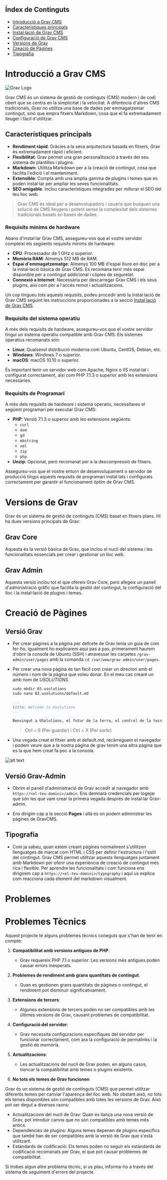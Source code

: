 
## Índex de Continguts

- [Introducció a Grav CMS](#introducció-a-grav-cms)
- [Característiques principals](#característiques-principals)
- [Instal·lació de Grav CMS](instal·lació.md)
- [Configuració de Grav CMS](cms-config.md)
- [Versions de Grav](#versions-de-grav)
- [Creació de Pàgines](#creació-de-pàgines)
- [Tipografia](#tipografia)



# Introducció a Grav CMS

![Grav Logo](https://getgrav.org/user/pages/media/grav-logo.svg)

Grav CMS és un sistema de gestió de continguts (CMS) modern i de codi obert que se centra en la simplicitat i la velocitat. A diferència d'altres CMS tradicionals, Grav no utilitza una base de dades per emmagatzemar contingut, sinó que empra fitxers Markdown, cosa que el fa extremadament lleuger i fàcil d'utilitzar.

## Característiques principals

- **Rendiment ràpid**: Gràcies a la seva arquitectura basada en fitxers, Grav és extremadament ràpid i eficient.
- **Flexibilitat**: Grav permet una gran personalització a través del seu sistema de plantilles i plugins.
- **Markdown**: Utilitza Markdown per a la creació de contingut, cosa que facilita l'edició i el manteniment.
- **Extensible**: Compta amb una àmplia gamma de plugins i temes que es poden instal·lar per ampliar les seves funcionalitats.
- **SEO amigable**: Inclou característiques integrades per millorar el SEO del teu lloc web.

> Grav CMS és ideal per a desenvolupadors i usuaris que busquen una solució de CMS lleugera i potent sense la complexitat dels sistemes tradicionals basats en bases de dades.

### Requisits mínims de hardware

Abans d'instal·lar Grav CMS, assegureu-vos que el vostre servidor compleixi els següents requisits mínims de hardware:

- **CPU**: Processador de 1 GHz o superior.
- **Memòria RAM**: Almenys 512 MB de RAM.
- **Espai d'emmagatzematge**: Almenys 100 MB d'espai lliure en disc per a la instal·lació bàsica de Grav CMS. Es recomana tenir més espai disponible per a contingut addicional i còpies de seguretat.
- **Connexió a Internet**: Necessària per descarregar Grav CMS i els seus plugins, així com per a l'accés remot i actualitzacions.

Un cop tingueu tots aquests requisits, podeu procedir amb la instal·lació de Grav CMS seguint les instruccions proporcionades a la secció [Instal·lació de Grav CMS](instal·lació.md).

### Requisits del sistema operatiu

A més dels requisits de hardware, assegureu-vos que el vostre servidor tingui un sistema operatiu compatible amb Grav CMS. Els sistemes operatius recomanats són:

- **Linux**: Qualsevol distribució moderna com Ubuntu, CentOS, Debian, etc.
- **Windows**: Windows 7 o superior.
- **macOS**: macOS 10.10 o superior.

És important tenir un servidor web com Apache, Nginx o IIS instal·lat i configurat correctament, així com PHP 7.1.3 o superior amb les extensions necessàries.

### Requisits de Programari

A més dels requisits de hardware i sistema operatiu, necessitareu el següent programari per executar Grav CMS:

- **PHP**: Versió 7.1.3 o superior amb les extensions següents:
    - `curl`
    - `dom`
    - `gd` 
    - `mbstring`
    - `xml`
    - `zip`
    - `php`
- **Unzip**: Opcional, però recomanat per a la descompressió de fitxers.

Assegureu-vos que el vostre entorn de desenvolupament o servidor de producció tingui aquests requisits de programari instal·lats i configurats correctament per garantir el funcionament òptim de Grav CMS.


# Versions de Grav

Grav és un sistema de gestió de continguts (CMS) basat en fitxers plans. Hi ha dues versions principals de Grav:

## Grav Core
Aquesta és la versió bàsica de Grav, que inclou el nucli del sistema i les funcionalitats essencials per crear i gestionar un lloc web.

## Grav Admin
Aquesta versió inclou tot el que ofereix Grav Core, però afegeix un panell d'administració gràfic que facilita la gestió del contingut, la configuració del lloc i la instal·lació de plugins i temes.

# Creació de Pàgines

## Versió Grav

- Per crear pàgines a la pàgina per defcete de Grav tenia un guia de com fer-ho, igualment ho explicarem aqui pas a pas, primerament haurem d'obrir la consola de Ubuntu (SSH) i atravessar les carpetes `/grav-admin/user/pages` amb la comanda `cd /var/www/grav-admin/user/pages`.

- Per crear una nova pàgina és tan fàcil com crear un directori amb el número i nom de la pàgina que voleu donar. En el meu cas crearé un amb nom de _USOLUTIONS_.

    ```bash
    sudo mkdir 03.usolutions
    sudo nano 03.usolutions/default.md
    ```
    ```markdown
    ---
    title: Welcome to Usolutions
    ---

    Benvingut a USolutions, el futur de la terra, el control de la tecnologia i la ciència avançada.
    ```

    > Ctrl + S (Per guardar) i Ctrl + X (Per sortir)

- Una vegada creat el fitxer amb el default.md, recàrreguem el navegador i podem veure que a la nostra pàgina de grav tenim una altra pàgina que es la que hem creat fa poc a la consola.

![alt text](images/image5.png)

## Versió Grav-Admin

- Obrim el panell d'administració de Grav accedir al navegador amb `https://<el-teu-domini>/admin`. Ens demnarà credencials per logejar que són les que vam crear la primera vegada després de instal·lar Grav-admin.

- Ens dirigim cap a la secció **Pages** i allà es on podem administrar les pàgines de GravCMS.



## Tipografia

- Com ja sabeu, quan estem creant pàgines normalment s'utilitzen llenguatges de marcat com HTML i CSS per definir l'estructura i l'estil del contingut. Grav CMS permet utilitzar aquests llenguatges juntament amb Markdown per oferir una experiència de creació de contingut més rica i flexible. Per aprendre les funcionalitats i com funciona ens dirigirem cap a `https://<el-teu-domini>/typography` i aqui us explica com reacciona cada element del markdown visualment.


# Problemes

# Problemes Tècnics

Aquest projecte té alguns problemes tècnics coneguts que s'han de tenir en compte:

1. **Compatibilitat amb versions antigues de PHP**:
   - Grav requereix PHP 7.1 o superior. Les versions més antigues poden causar errors inesperats.

2. **Problemes de rendiment amb grans quantitats de contingut**:
   - Quan es gestionen grans quantitats de pàgines o contingut, el rendiment pot disminuir significativament.

3. **Extensions de tercers**:
   - Algunes extensions de tercers poden no ser compatibles amb les últimes versions de Grav, causant problemes de compatibilitat.

4. **Configuració del servidor**:
   - Grav necessita configuracions específiques del servidor per funcionar correctament, com ara la configuració de permalinks i la gestió de memòria.

5. **Actualitzacions**:
   - Les actualitzacions del nucli de Grav poden, en alguns casos, trencar la compatibilitat amb temes o plugins existents.

6. **No tots els temes de Grav funcionen**

Grav és un sistema de gestió de continguts (CMS) que permet utilitzar diferents temes per canviar l'aparença del lloc web. No obstant això, no tots els temes disponibles són compatibles amb totes les versions de Grav. Això pot ser degut a diverses raons:

   - Actualitzacions del nucli de Grav: Quan es llança una nova versió de Grav, pot introduir canvis que no són compatibles amb temes més antics.
   - Dependències de plugins: Alguns temes depenen de plugins específics que també han de ser compatibles amb la versió de Grav que s'està utilitzant.
   - Estàndards de codificació: Els temes poden no seguir els estàndards de codificació recomanats per Grav, el que pot causar problemes de compatibilitat.

Si trobes algun altre problema tècnic, si us plau, informa-ho a través del sistema de seguiment d'errors del projecte.

